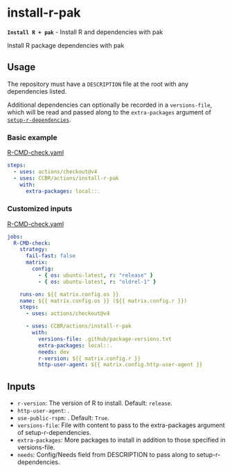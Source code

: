 # install-r-pak

**`Install R + pak`** - Install R and dependencies with pak

Install R package dependencies with pak

## Usage

The repository must have a `DESCRIPTION` file at the root with any
dependencies listed.

Additional dependencies can optionally be recorded in a `versions-file`,
which will be read and passed along to the `extra-packages` argument of
[`setup-r-dependencies`](https://github.com/r-lib/actions/tree/v2-branch/setup-r-dependencies).

### Basic example

[R-CMD-check.yaml](/examples/R-CMD-check.yaml)

```yaml
steps:
  - uses: actions/checkout@v4
  - uses: CCBR/actions/install-r-pak
    with:
      extra-packages: local::.
```

### Customized inputs

[R-CMD-check.yaml](/examples/R-CMD-check.yaml)

```yaml
jobs:
  R-CMD-check:
    strategy:
      fail-fast: false
      matrix:
        config:
          - { os: ubuntu-latest, r: "release" }
          - { os: ubuntu-latest, r: "oldrel-1" }

    runs-on: ${{ matrix.config.os }}
    name: ${{ matrix.config.os }} (${{ matrix.config.r }})
    steps:
      - uses: actions/checkout@v4

      - uses: CCBR/actions/install-r-pak
        with:
          versions-file: .github/package-versions.txt
          extra-packages: local::.
          needs: dev
          r-version: ${{ matrix.config.r }}
          http-user-agent: ${{ matrix.config.http-user-agent }}
```

## Inputs

- `r-version`: The version of R to install. Default: `release`.
- `http-user-agent`: .
- `use-public-rspm`: . Default: `True`.
- `versions-file`: File with content to pass to the extra-packages
  argument of setup-r-dependencies.
- `extra-packages`: More packages to install in addition to those
  specified in versions-file.
- `needs`: Config/Needs field from DESCRIPTION to pass along to
  setup-r-dependencies.
